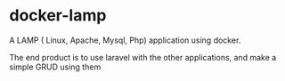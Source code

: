 # docker-lamp
A LAMP ( Linux, Apache, Mysql, Php) application using docker.

The end product is to use laravel with the other applications, and make a simple GRUD using them
